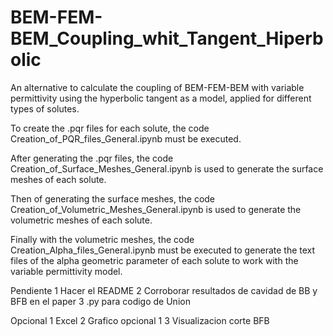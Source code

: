 # BEM-FEM-BEM_Coupling_whit_Tangent_Hiperbolic
An alternative to calculate the coupling of BEM-FEM-BEM with variable permittivity using the hyperbolic tangent as a model, applied for different types of solutes.

To create the .pqr files for each solute, the code Creation_of_PQR_files_General.ipynb must be executed.

After generating the .pqr files, the code Creation_of_Surface_Meshes_General.ipynb is used to generate the surface meshes of each solute.

Then of generating the surface meshes, the code Creation_of_Volumetric_Meshes_General.ipynb is used to generate the volumetric meshes of each solute.

Finally with the volumetric meshes, the code Creation_Alpha_files_General.ipynb must be executed to generate the text files of the alpha geometric parameter of each solute to work with the variable permittivity model.

Pendiente 
1 Hacer el README
2 Corroborar resultados de cavidad de BB y BFB en el paper
3 .py para codigo de Union

Opcional
1 Excel
2 Grafico opcional 1
3 Visualizacion corte BFB
